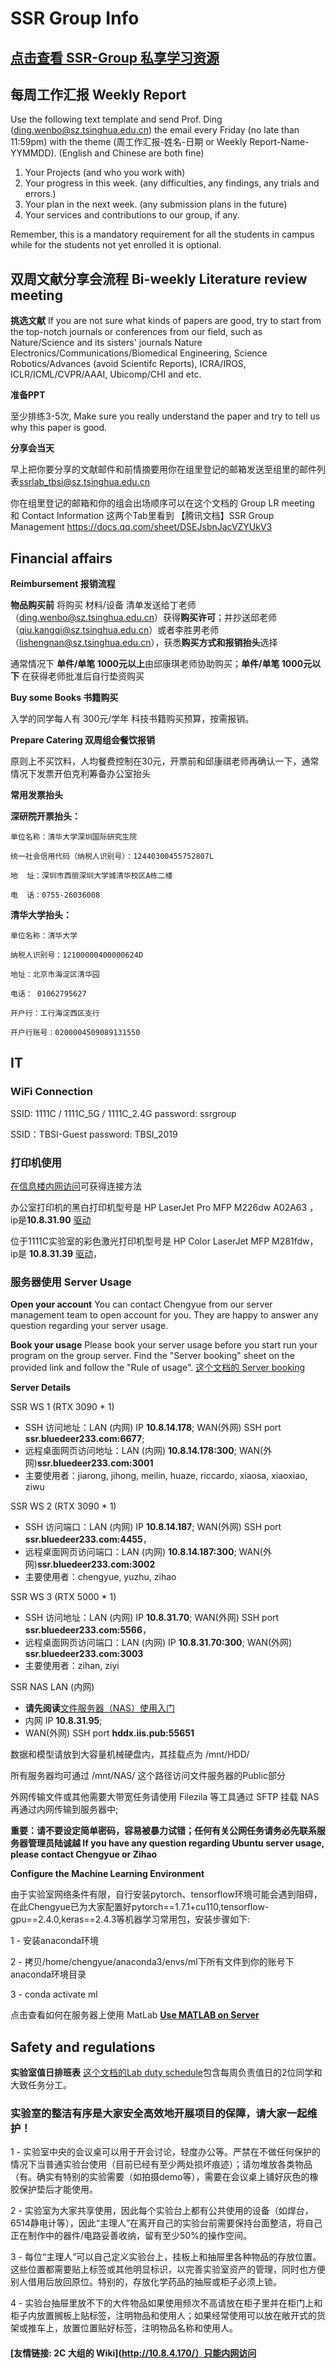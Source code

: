 # SSR Group Info


## [点击查看 SSR-Group 私享学习资源](https://www.notion.so/Know-How-1f66947304ce41ef9200b3171eb5e3bc)


## 每周工作汇报 Weekly Report
Use the following text template and send Prof. Ding (ding.wenbo@sz.tsinghua.edu.cn) the email every Friday (no late than 11:59pm) with the theme (周工作汇报-姓名-日期 or Weekly Report-Name-YYMMDD). (English and Chinese are both fine) 
1. Your Projects (and who you work with)
2. Your progress in this week. (any difficulties, any findings, any trials and errors.) 
3. Your plan in the next week. (any submission plans in the future)
4. Your services and contributions to our group, if any.

Remember, this is a mandatory requirement for all the students in campus while for the students not yet enrolled it is optional.

## 双周文献分享会流程 Bi-weekly Literature review meeting

**挑选文献**
If you are not sure what kinds of papers are good, try to start from the top-notch journals or conferences from our field, such as Nature/Science and its sisters' journals Nature Electronics/Communications/Biomedical Engineering, Science Robotics/Advances (avoid Scientifc Reports), ICRA/IROS, ICLR/ICML/CVPR/AAAI, Ubicomp/CHI and etc.

**准备PPT**

至少排练3-5次, Make sure you really understand the paper and try to tell us why this paper is good.

**分享会当天**

早上把你要分享的文献邮件和前情摘要用你在组里登记的邮箱发送至组里的邮件列表<ssrlab_tbsi@sz.tsinghua.edu.cn>

你在组里登记的邮箱和你的组会出场顺序可以在这个文档的 Group LR meeting 和 Contact Information 这两个Tab里看到
【腾讯文档】SSR Group Management
https://docs.qq.com/sheet/DSEJsbnJacVZYUkV3

## Financial affairs

**Reimbursement 报销流程**

**物品购买前** 将购买 材料/设备 清单发送给丁老师（ding.wenbo@sz.tsinghua.edu.cn）获得**购买许可**；并抄送邱老师（qiu.kangqi@sz.tsinghua.edu.cn）或者李胜男老师（lishengnan@sz.tsinghua.edu.cn），获悉**购买方式和报销抬头**选择

通常情况下 **单件/单笔 1000元以上**由邱康琪老师协助购买；**单件/单笔 1000元以下** 在获得老师批准后自行垫资购买

**Buy some Books 书籍购买**

入学的同学每人有 300元/学年 科技书籍购买预算，按需报销。

**Prepare Catering 双周组会餐饮报销**

原则上不买饮料，人均餐费控制在30元，开票前和邱康祺老师再确认一下，通常情况下发票开伯克利筹备办公室抬头

**常用发票抬头**

**深研院开票抬头：**
    
    单位名称：清华大学深圳国际研究生院
    
    统一社会信用代码（纳税人识别号）：12440300455752807L
    
    地  址：深圳市西丽深圳大学城清华校区A栋二楼
    
    电  话：0755-26036008

**清华大学抬头：**

    单位名称：清华大学
    
    纳税人识别号：12100000400000624D
    
    地址：北京市海淀区清华园
    
    电话： 01062795627
    
    开户行：工行海淀西区支行 
    
    开户行账号：0200004509089131550

## IT

### **WiFi Connection**

SSID: 1111C / 1111C_5G / 1111C_2.4G       password: ssrgroup

SSID：TBSI-Guest    password: TBSI_2019

### **打印机使用**

[在信息楼内网访问](http://10.8.4.170/wiki/index.php/%E6%89%93%E5%8D%B0%E6%9C%BA)可获得连接方法

办公室打印机的黑白打印机型号是 HP LaserJet Pro MFP M226dw A02A63 ，ip是**10.8.31.90**  [驱动](https://support.hp.com/cn-zh/drivers/selfservice/hp-laserjet-pro-mfp-m226-series/6778492/model/6778500)

位于1111C实验室的彩色激光打印机型号是 HP Color LaserJet MFP M281fdw，ip是 **10.8.31.39** [驱动](https://support.hp.com/cn-zh/drivers/selfservice/hp-color-laserjet-pro-m280-m281-multifunction-printer-series/14142489/model/14142491)，


### **服务器使用 Server Usage**

**Open your account**
You can contact Chengyue from our server management team to open account for you. They are happy to answer any question regarding your server usage. 

**Book your usage**
Please book your server usage before you start run your program on the group server. Find the "Server booking" sheet on the provided link and follow the "Rule of usage". [这个文档的 Server booking](https://docs.qq.com/sheet/DSEJsbnJacVZYUkV3)

**Server Details**

SSR WS 1 (RTX 3090 * 1) 
- SSH 访问地址：LAN (内网) IP **10.8.14.178**;  WAN(外网) SSH port  **ssr.bluedeer233.com:6677**;
- 远程桌面网页访问地址：LAN (内网) **10.8.14.178:300**; WAN(外网)**ssr.bluedeer233.com:3001**
- 主要使用者：jiarong, jihong, meilin, huaze, riccardo, xiaosa, xiaoxiao, ziwu

SSR WS 2 (RTX 3090 * 1) 
- SSH 访问端口：LAN (内网) IP **10.8.14.187**; WAN(外网) SSH port  **ssr.bluedeer233.com:4455**，
- 远程桌面网页访问端口：LAN (内网) **10.8.14.187:300**; WAN(外网)**ssr.bluedeer233.com:3002**
- 主要使用者：chengyue, yuzhu, zihao
  
SSR WS 3 (RTX 5000 * 1) 
- SSH 访问地址：LAN (内网) IP **10.8.31.70**;   WAN(外网) SSH port  **ssr.bluedeer233.com:5566**，
- 远程桌面网页访问端口：LAN (内网) IP **10.8.31.70:300**;   WAN(外网) **ssr.bluedeer233.com:3003**
- 主要使用者：zihan, ziyi

SSR NAS LAN (内网) 
- **请先阅读**[文件服务器（NAS）使用入门](https://www.notion.so/Fileserver-Usage-7938dc34f3764601823179012f30a1c9)
- 内网 IP **10.8.31.95**;  
- WAN(外网) SSH port **hddx.iis.pub:55651**
  
数据和模型请放到大容量机械硬盘内，其挂载点为 /mnt/HDD/

所有服务器均可通过 /mnt/NAS/ 这个路径访问文件服务器的Public部分

外网传输文件或其他需要大带宽任务请使用 Filezila 等工具通过 SFTP 挂载 NAS 再通过内网传输到服务器中;

**重要：请不要设定简单密码，容易被暴力试错；任何有关公网任务请务必先联系服务器管理员陆诚越  If you have any question regarding Ubuntu server usage, please contact Chengyue or Zihao**

**Configure the Machine Learning Environment**

由于实验室网络条件有限，自行安装pytorch、tensorflow环境可能会遇到阻碍，在此Chengyue已为大家配置好pytorch==1.7.1+cu110,tensorflow-gpu==2.4.0,keras==2.4.3等机器学习常用包，安装步骤如下:

1 - 安装anaconda环境

2 - 拷贝/home/chengyue/anaconda3/envs/ml下所有文件到你的账号下anaconda环境目录

3 - conda activate ml

点击查看如何在服务器上使用 MatLab [**Use MATLAB on Server**](https://www.notion.so/Use-MATLAB-on-Server-MATLAB-80aa7aba2690438e80cdb3c222c62cf5)

## Safety and regulations

**实验室值日排班表**
[这个文档的Lab duty schedule](https://docs.qq.com/sheet/DSEJsbnJacVZYUkV3?tab=q1nf9a)包含每周负责值日的2位同学和大致任务分工。

### 实验室的整洁有序是大家安全高效地开展项目的保障，请大家一起维护！

1 - 实验室中央的会议桌可以用于开会讨论，轻度办公等。严禁在不做任何保护的情况下当普通实验台使用（目前已经有至少两处损坏痕迹）；请勿堆放各类物品（有。确实有特别的实验需要（如拍摄demo等），需要在会议桌上铺好灰色的橡胶保护垫后才能使用。

2 - 实验室为大家共享使用，因此每个实验台上都有公共使用的设备（如焊台，6514静电计等），因此“主理人”在离开自己的实验台前需要保持台面整洁，将自己正在制作中的器件/电路妥善收纳，留有至少50%的操作空间。

3 - 每位“主理人”可以自己定义实验台上，挂板上和抽屉里各种物品的存放位置。这些位置都需要贴上标签或其他明显标识，以完善实验室资产的管理，同时也方便别人借用后放回原位。特别的，存放化学药品的抽屉或柜子必须上锁。

4 - 实验台抽屉里放不下的大件物品如果使用频次不高请放在柜子里并在柜门上和柜子内放置搁板上贴标签，注明物品和使用人；如果经常使用可以放在敞开式的货架或推车上，放置位置贴好标签，注明物品名称和使用人。

#### [**友情链接: 2C 大组的 Wiki**](http://10.8.4.170/）只能内网访问